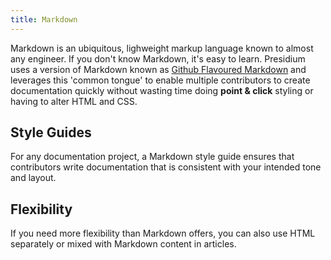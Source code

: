 ```yaml
---
title: Markdown
---
```


Markdown is an ubiquitous, lighweight markup language known to almost any engineer. If you don't know Markdown, it's easy to learn. Presidium uses a version of Markdown known as [Github Flavoured Markdown](https://guides.github.com/features/mastering-markdown/#GitHub-flavored-markdown) and leverages this 'common tongue' to enable multiple contributors to create documentation quickly without wasting time doing **point & click** styling or having to alter HTML and CSS.

## Style Guides

For any documentation project, a Markdown style guide ensures that contributors write documentation that is consistent with your intended tone and layout.

## Flexibility

If you need more flexibility than Markdown offers, you can also use HTML separately or mixed with Markdown content in articles.
